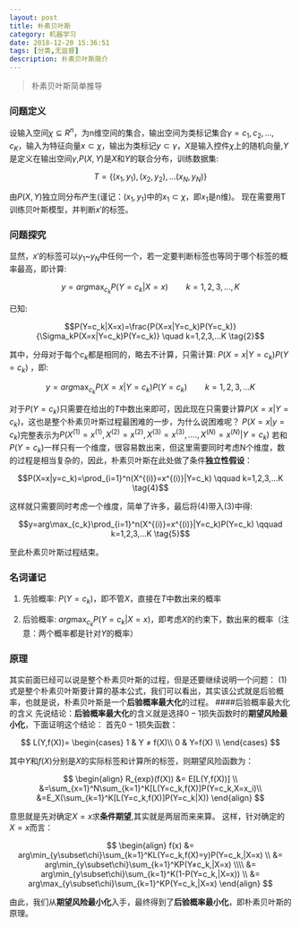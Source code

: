 ```yaml
---
layout: post
title: 朴素贝叶斯
category: 机器学习
date: 2018-12-20 15:36:51
tags: [分类,无监督]
description: 朴素贝叶斯简介
---
```


>朴素贝叶斯简单推导

### 问题定义
设输入空间$\chi\subseteq R^n$，为n维空间的集合，输出空间为类标记集合$\gamma={c_1,c_2,...,c_K}$，输入为特征向量$x\subset\chi$，输出为类标记$y\subset\gamma$，$X$是输入控件$\chi$上的随机向量,$Y$是定义在输出空间$\gamma$,$P(X,Y)$是$X$和$Y$的联合分布，训练数据集:

$$T=\{(x_1,y_1),(x_2,y_2),...(x_N,y_N)\}$$

由$P(X,Y)$独立同分布产生(谨记：$(x_1,y_1)$中的$x_1\subset\chi$，即$x_1$是n维)。
现在需要用T训练贝叶斯模型，并判断$x'$的标签。
### 问题探究
显然，$x'$的标签可以$y_1$~$y_N$中任何一个，若一定要判断标签也等同于哪个标签的概率最高，即计算:

$$y=arg\max_{c_k}P(Y=c_k|X=x) \qquad k=1,2,3,...,K \tag{1}$$

已知:

$$P(Y=c_k|X=x)=\frac{P(X=x|Y=c_k)P(Y=c_k)}{\Sigma_kP(X=x|Y=c_k)P(Y=c_k)} \quad k=1,2,3,...K \tag{2}$$

其中，分母对于每个$c_k$都是相同的，略去不计算，只需计算:
$P(X=x|Y=c_k)P(Y=c_k)$
，即:

$$y=arg\max_{c_k}P(X=x|Y=c_k)P(Y=c_k) \qquad  k=1,2,3,...K \tag{3}$$

对于$P(Y=c_k)$只需要在给出的$T$中数出来即可，因此现在只需要计算$P(X=x|Y=c_k)$，这也是整个朴素贝叶斯过程最困难的一步，为什么说困难呢？
$P(X=x|y=c_k)$完整表示为$P(X^{(1)}=x^{(1)},X^{(2)}=x^{(2)},X^{(3)}=x^{(3)},....,X^{(N)}=x^{(N)}|Y=c_k)$
若和$P(Y=c_k)$一样只有一个维度，很容易数出来，但这里需要同时考虑N个维度，数的过程是相当复杂的，因此，朴素贝叶斯在此处做了条件**独立性假设**：

$$P(X=x|y=c_k)=\prod_{i=1}^n(X^{(i)}=x^{(i)}|Y=c_k) \qquad k=1,2,3,...K \tag{4}$$

这样就只需要同时考虑一个维度，简单了许多，最后将$(4)$带入$(3)$中得:

$$y=arg\max_{c_k}\prod_{i=1}^n(X^{(i)}=x^{(i)}|Y=c_k)P(Y=c_k) \qquad k=1,2,3,...K \tag{5}$$

至此朴素贝叶斯过程结束。
### 名词谨记

1. 先验概率:
$P(Y=c_k)$，即不管$X$，直接在$T$中数出来的概率

2. 后验概率:
$arg\max_{c_k}P(Y=c_k|X=x)$，即考虑$X$的约束下，数出来的概率（注意：两个概率都是针对$Y$的概率）

### 原理
其实前面已经可以说是整个朴素贝叶斯的过程，但是还要继续说明一个问题：
$(1)$式是整个朴素贝叶斯要计算的基本公式，我们可以看出，其实该公式就是后验概率，也就是说，朴素贝叶斯是一个**后验概率最大化**的过程。
####后验概率最大化的含义
先说结论：**后验概率最大化**的含义就是选择$0-1$损失函数时的**期望风险最小化**，下面证明这个结论：
首先$0-1$损失函数：

$$
L(Y,f(X))= \begin{cases}
1 & Y ≠ f(X)\\
0 & Y=f(X) \\
\end{cases}
$$

其中$Y$和$f(X)$分别是$X$的实际标签和计算所的标签，则期望风险函数为：

$$
\begin{align}
R_{exp}(f(X)) &= E[L(Y,f(X))] \\
              &=\sum_{x=1}^N\sum_{k=1}^K[L(Y=c_k,f(X)]P(Y=c_k,X=x_i)\\
              &=E_X(\sum_{k=1}^K[L(Y=c_k,f(X)]P(Y=c_k|X))
\end{align}
$$

意思就是先对确定$X=x$求**条件期望**,其实就是两层而来来算。
这样，针对确定的$X=x$而言：

$$
\begin{align}
f(x) &= arg\min_{y\subset\chi}\sum_{k=1}^KL(Y=c_k,f(X)=y)P(Y=c_k,|X=x) \\
     &= arg\min_{y\subset\chi}\sum_{k=1}^KP(Y≠c_k,|X=x) \\\\
     &= arg\min_{y\subset\chi}\sum_{k=1}^K(1-P(Y=c_k,|X=x)) \\
     &= arg\max_{y\subset\chi}\sum_{k=1}^KP(Y=c_k,|X=x)
\end{align}
$$

由此，我们从**期望风险最小化**入手，最终得到了**后验概率最小化**，即朴素贝叶斯的原理。